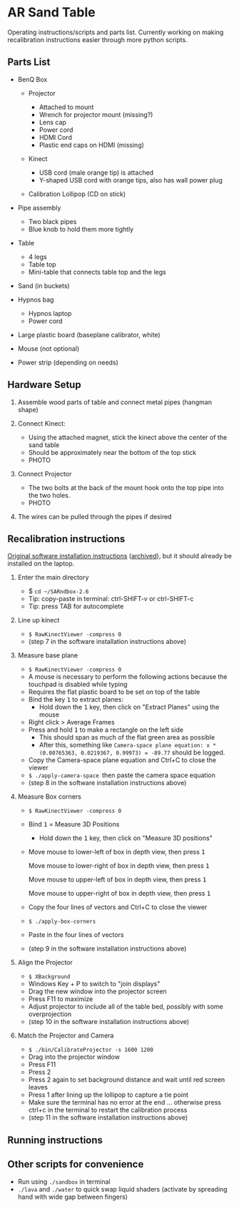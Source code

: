# AR Sand Table

Operating instructions/scripts and parts list. Currently working on making recalibration instructions easier through more python scripts.

## Parts List

- BenQ Box

  - Projector

    - Attached to mount
    - Wrench for projector mount (missing?)
    - Lens cap
    - Power cord
    - HDMI Cord
    - Plastic end caps on HDMI (missing)

  - Kinect

    - USB cord (male orange tip) is attached
    - Y-shaped USB cord with orange tips, also has wall power plug

  - Calibration Lollipop (CD on stick)

- Pipe assembly

  - Two black pipes
  - Blue knob to hold them more tightly

- Table

  - 4 legs
  - Table top
  - Mini-table that connects table top and the legs

- Sand (in buckets)

- Hypnos bag

  - Hypnos laptop
  - Power cord

- Large plastic board (baseplane calibrator, white)
- Mouse (not optional)
- Power strip (depending on needs)

## Hardware Setup

1. Assemble wood parts of table and connect metal pipes (hangman shape)

2. Connect Kinect:

   - Using the attached magnet, stick the kinect above the center of the sand table
   - Should be approximately near the bottom of the top stick
   - PHOTO

3. Connect Projector

   - The two bolts at the back of the mount hook onto the top pipe into the two holes.
   - PHOTO

4. The wires can be pulled through the pipes if desired

## Recalibration instructions

[Original software installation instructions](http://idav.ucdavis.edu/~okreylos/ResDev/SARndbox/LinkSoftwareInstallation.html) ([archived](http://web.archive.org/web/20190922124245/http://idav.ucdavis.edu/~okreylos/ResDev/SARndbox/LinkSoftwareInstallation.html)), but it should already be installed on the laptop.

1. Enter the main directory

   - $ `cd ~/SARndbox-2.6`
   - Tip: copy-paste in terminal: ctrl-SHIFT-v or ctrl-SHIFT-c
   - Tip: press TAB for autocomplete

2. Line up kinect

   - `$ RawKinectViewer -compress 0`
   - (step 7 in the software installation instructions above)

3. Measure base plane

   - `$ RawKinectViewer -compress 0`
   - A mouse is necessary to perform the following actions because the touchpad is disabled while typing
   - Requires the flat plastic board to be set on top of the table
   - Bind the key <kbd>1</kbd> to extract planes:
     - Hold down the <kbd>1</kbd> key, then click on "Extract Planes" using the mouse
   - Right click > Average Frames
   - Press and hold <kbd>1</kbd> to make a rectangle on the left side
     - This should span as much of the flat green area as possible
     - After this, something like `Camera-space plane equation: x * (0.00765363, 0.0219367, 0.99973) = -89.77` should be logged.
   - Copy the Camera-space plane equation and Ctrl+C to close the viewer
   - `$ ./apply-camera-space `then paste the camera space equation
   - (step 8 in the software installation instructions above)

4. Measure Box corners

   - `$ RawKinectViewer -compress 0 `
   - Bind <kbd>1</kbd> = Measure 3D Positions

     - Hold down the <kbd>1</kbd> key, then click on "Measure 3D positions"

   - Move mouse to lower-left of box in depth view, then press <kbd>1</kbd>

     Move mouse to lower-right of box in depth view, then press <kbd>1</kbd>

     Move mouse to upper-left of box in depth view, then press <kbd>1</kbd>

     Move mouse to upper-right of box in depth view, then press <kbd>1</kbd>

   - Copy the four lines of vectors and Ctrl+C to close the viewer
   - `$ ./apply-box-corners`
   - Paste in the four lines of vectors
   - (step 9 in the software installation instructions above)

5. Align the Projector

   - `$ XBackground`
   - Windows Key + P to switch to "join displays"
   - Drag the new window into the projector screen
   - Press F11 to maximize
   - Adjust projector to include all of the table bed, possibly with some overprojection
   - (step 10 in the software installation instructions above)

6. Match the Projector and Camera

   - `$ ./bin/CalibrateProjector -s 1600 1200`
   - Drag into the projector window
   - Press F11
   - Press 2
   - Press 2 again to set background distance and wait until red screen leaves
   - Press 1 after lining up the lollipop to capture a tie point
   - Make sure the terminal has no error at the end ... otherwise press ctrl+c in the terminal to restart the calibration process
   - (step 11 in the software installation instructions above)

## Running instructions

## Other scripts for convenience

- Run using `./sandbox` in terminal
- `./lava` and `./water` to quick swap liquid shaders (activate by spreading hand with wide gap between fingers)
